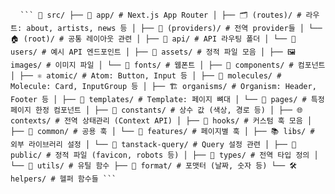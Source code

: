 <pre> <code> ``` 📁 src/ ├── 📁 app/ # Next.js App Router │ ├── 🗂️ (routes)/ # 라우트: about, artists, news 등 │ ├── 🧩 (providers)/ # 전역 provider들 │ └── 🏠 (root)/ # 공통 레이아웃 관련 │ ├── 📁 api/ # API 라우팅 폴더 │ └── 👥 users/ # 예시 API 엔드포인트 │ ├── 📁 assets/ # 정적 파일 모음 │ ├── 🖼️ images/ # 이미지 파일 │ └── 📝 fonts/ # 웹폰트 │ ├── 📁 components/ # 컴포넌트 │ ├── ⚛️ atomic/ # Atom: Button, Input 등 │ ├── 🧬 molecules/ # Molecule: Card, InputGroup 등 │ ├── 🏗️ organisms/ # Organism: Header, Footer 등 │ ├── 🧱 templates/ # Template: 페이지 뼈대 │ └── 📄 pages/ # 특정 페이지 한정 컴포넌트 │ ├── 📁 constants/ # 상수 값 (색상, 경로 등) │ ├── 🌐 contexts/ # 전역 상태관리 (Context API) │ ├── 📁 hooks/ # 커스텀 훅 모음 │ ├── 🧩 common/ # 공용 훅 │ └── 🔧 features/ # 페이지별 훅 │ ├── 📚 libs/ # 외부 라이브러리 설정 │ └── 🔐 tanstack-query/ # Query 설정 관련 │ ├── 📂 public/ # 정적 파일 (favicon, robots 등) │ ├── 📁 types/ # 전역 타입 정의 │ └── 📁 utils/ # 유틸 함수 ├── 🧹 format/ # 포맷터 (날짜, 숫자 등) └── 🛠️ helpers/ # 헬퍼 함수들 ``` </code> </pre>

